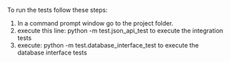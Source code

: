 To run the tests follow these steps:

1. In a command prompt window go to the project folder.
2. execute this line: python -m test.json_api_test to execute the integration tests
3. execute: python -m test.database_interface_test to execute the database interface tests